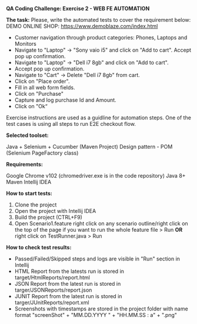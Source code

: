 **QA Coding Challenge:
Exercise 2 - WEB FE AUTOMATION**

**The task:**
Please, write the automated tests to cover the requirement below: 
DEMO ONLINE SHOP: https://www.demoblaze.com/index.html
- Customer navigation through product categories: Phones, Laptops and Monitors
- Navigate to "Laptop" → "Sony vaio i5" and click on "Add to cart". Accept pop up confirmation.
- Navigate to "Laptop" → "Dell i7 8gb" and click on "Add to cart". 
- Accept pop up confirmation.
- Navigate to "Cart" → Delete "Dell i7 8gb" from cart.
- Click on "Place order".
- Fill in all web form fields.
- Click on "Purchase"
- Capture and log purchase Id and Amount.
- Click on "Ok“

Exercise instructions are used as a guidline for automation steps. One of the test cases is using all steps to run E2E checkout flow.

**Selected toolset:**

Java + Selenium + Cucumber (Maven Project)
Design pattern - POM (Selenium PageFactory class)

**Requirements:**

Google Chrome v102 (chromedriver.exe is in the code repository)
Java 8+
Maven
Intellij IDEA

**How to start tests:**

1. Clone the project
2. Open the project with Intellij IDEA
3. Build the project (CTRL+F9)
4. Open Scenario1.feature right click on any scenario outline/right click on the top of the page if you want to run the whole feature file > Run **OR** right click on TestRunner.java > Run

**How to check test results:**

- Passed/Failed/Skipped steps and logs are visible in "Run" section in Intellij
- HTML Report from the latests run is stored in target/HtmlReports/report.html 
- JSON Report from the latest run is stored in targer/JSONReports/report.json
- JUNIT Report from the latest run is stored in targer/JUnitReports/report.xml
- Screenshots with timestamps are stored in the project folder with name format "screenShot" + "MM.DD.YYYY " + "HH.MM.SS : a" + ".png"
